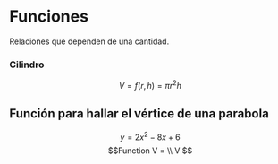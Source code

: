 # Funciones
Relaciones que dependen de una cantidad. 
### Cilindro
$$ V = f(r, h) = \pi r^2h$$

## Función para hallar el vértice de una parabola
$$y = 2x^2-8x+6$$
$$Function  V = \\
V
$$


<!--stackedit_data:
eyJoaXN0b3J5IjpbODg3MDM0NjQxLC0xNjY5MTExMzM4LDExMT
M0NjQyMzIsNTUzMjMxODY2LDEyNzcyNjI1NjhdfQ==
-->
